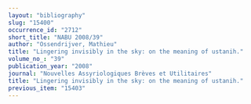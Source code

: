 ```yaml
---
layout: "bibliography"
slug: "15400"
occurrence_id: "2712"
short_title: "NABU 2008/39"
author: "Ossendrijver, Mathieu"
title: "Lingering invisibly in the sky: on the meaning of ustanih."
volume_no_: "39"
publication_year: "2008"
journal: "Nouvelles Assyriologiques Brèves et Utilitaires"
title: "Lingering invisibly in the sky: on the meaning of ustanih."
previous_item: "15403"
---
```

